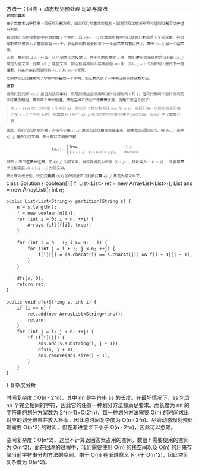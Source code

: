 方法一：回溯 + 动态规划预处理
思路与算法
![img.png](img.png)
class Solution {
boolean[][] f;
List<List<String>> ret = new ArrayList<List<String>>();
List<String> ans = new ArrayList<String>();
int n;

    public List<List<String>> partition(String s) {
        n = s.length();
        f = new boolean[n][n];
        for (int i = 0; i < n; ++i) {
            Arrays.fill(f[i], true);
        }

        for (int i = n - 1; i >= 0; --i) {
            for (int j = i + 1; j < n; ++j) {
                f[i][j] = (s.charAt(i) == s.charAt(j)) && f[i + 1][j - 1];
            }
        }

        dfs(s, 0);
        return ret;
    }

    public void dfs(String s, int i) {
        if (i == n) {
            ret.add(new ArrayList<String>(ans));
            return;
        }
        for (int j = i; j < n; ++j) {
            if (f[i][j]) {
                ans.add(s.substring(i, j + 1));
                dfs(s, j + 1);
                ans.remove(ans.size() - 1);
            }
        }
    }
}
复杂度分析

时间复杂度：O(n ⋅ 2^n)，其中 nn 是字符串 ss 的长度。在最坏情况下，ss 包含 nn 个完全相同的字符，因此它的任意一种划分方法都满足要求。而长度为 nn 的字符串的划分方案数为 2^{n-1}=O(2^n)，每一种划分方法需要 O(n) 的时间求出对应的划分结果并放入答案，因此总时间复杂度为 O(n ⋅ 2^n)。尽管动态规划预处理需要 O(n^2) 的时间，但在渐进意义下小于 O(n ⋅ 2^n)，因此可以忽略。

空间复杂度：O(n^2)，这里不计算返回答案占用的空间。数组 f 需要使用的空间为 O(n^2)，而在回溯的过程中，我们需要使用 O(n) 的栈空间以及 O(n) 的用来存储当前字符串分割方法的空间。由于 O(n) 在渐进意义下小于 O(n^2)，因此空间复杂度为 O(n^2)。
